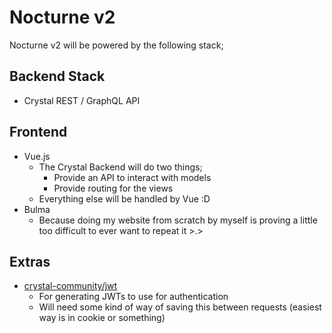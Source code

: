 # Nocturne v2
Nocturne v2 will be powered by the following stack;

## Backend Stack
- Crystal REST / GraphQL API

## Frontend
- Vue.js
    - The Crystal Backend will do two things;
        - Provide an API to interact with models
        - Provide routing for the views
    - Everything else will be handled by Vue :D
- Bulma
    - Because doing my website from scratch by myself is proving a little too difficult to ever want to repeat it >.>

## Extras
- [crystal-community/jwt](https://github.com/crystal-community/jwt)
    - For generating JWTs to use for authentication
    - Will need some kind of way of saving this between requests (easiest way is in cookie or something)

